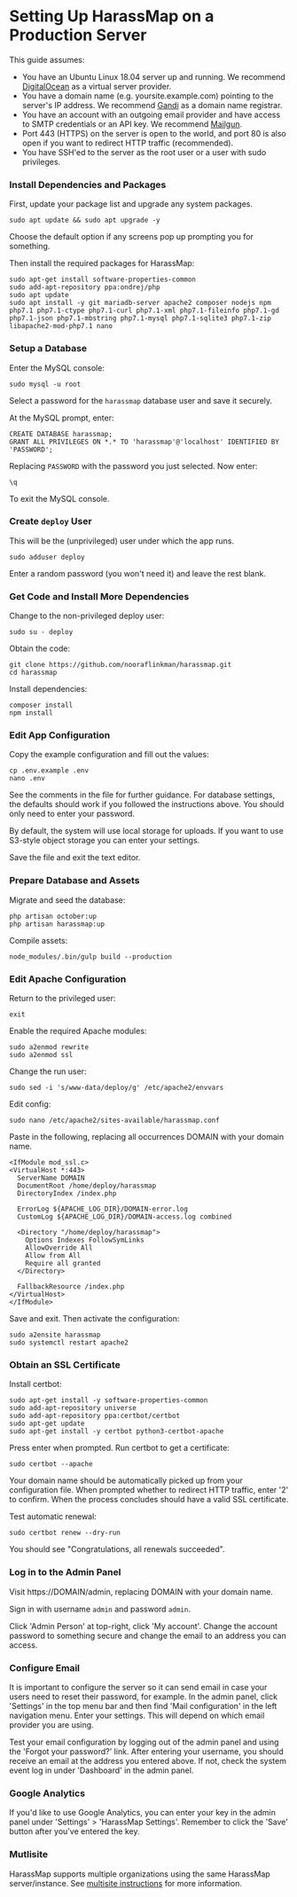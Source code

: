 # Setting Up HarassMap on a Production Server

This guide assumes:

* You have an Ubuntu Linux 18.04 server up and running. We recommend [DigitalOcean](https://www.digitalocean.com) as a virtual server provider.
* You have a domain name (e.g. yoursite.example.com) pointing to the server's IP address. We recommend [Gandi](https://www.gandi.net) as a domain name registrar.
* You have an account with an outgoing email provider and have access to SMTP credentials or an API key. We recommend [Mailgun](https://www.mailgun.com).
* Port 443 (HTTPS) on the server is open to the world, and port 80 is also open if you want to redirect HTTP traffic (recommended).
* You have SSH'ed to the server as the root user or a user with sudo privileges.

### Install Dependencies and Packages

First, update your package list and upgrade any system packages.

    sudo apt update && sudo apt upgrade -y

Choose the default option if any screens pop up prompting you for something.

Then install the required packages for HarassMap:

    sudo apt-get install software-properties-common
    sudo add-apt-repository ppa:ondrej/php
    sudo apt update
    sudo apt install -y git mariadb-server apache2 composer nodejs npm php7.1 php7.1-ctype php7.1-curl php7.1-xml php7.1-fileinfo php7.1-gd php7.1-json php7.1-mbstring php7.1-mysql php7.1-sqlite3 php7.1-zip libapache2-mod-php7.1 nano

### Setup a Database

Enter the MySQL console:

    sudo mysql -u root

Select a password for the `harassmap` database user and save it securely.

At the MySQL prompt, enter:

    CREATE DATABASE harassmap;
    GRANT ALL PRIVILEGES ON *.* TO 'harassmap'@'localhost' IDENTIFIED BY 'PASSWORD';

Replacing `PASSWORD` with the password you just selected. Now enter:

    \q

To exit the MySQL console.

### Create `deploy` User

This will be the (unprivileged) user under which the app runs.

    sudo adduser deploy

Enter a random password (you won't need it) and leave the rest blank.

### Get Code and Install More Dependencies

Change to the non-privileged deploy user:

    sudo su - deploy

Obtain the code:

    git clone https://github.com/nooraflinkman/harassmap.git
    cd harassmap

Install dependencies:

    composer install
    npm install

### Edit App Configuration

Copy the example configuration and fill out the values:

    cp .env.example .env
    nano .env

See the comments in the file for further guidance. For database settings, the defaults should work if
you followed the instructions above. You should only need to enter your password.

By default, the system will use local storage for uploads. If you want to use S3-style object storage
you can enter your settings.

Save the file and exit the text editor.

### Prepare Database and Assets

Migrate and seed the database:

    php artisan october:up
    php artisan harassmap:up

Compile assets:

    node_modules/.bin/gulp build --production

### Edit Apache Configuration

Return to the privileged user:

    exit

Enable the required Apache modules:

    sudo a2enmod rewrite
    sudo a2enmod ssl

Change the run user:

    sudo sed -i 's/www-data/deploy/g' /etc/apache2/envvars

Edit config:

    sudo nano /etc/apache2/sites-available/harassmap.conf

Paste in the following, replacing all occurrences DOMAIN with your domain name.

    <IfModule mod_ssl.c>
    <VirtualHost *:443>
      ServerName DOMAIN
      DocumentRoot /home/deploy/harassmap
      DirectoryIndex /index.php

      ErrorLog ${APACHE_LOG_DIR}/DOMAIN-error.log
      CustomLog ${APACHE_LOG_DIR}/DOMAIN-access.log combined

      <Directory "/home/deploy/harassmap">
        Options Indexes FollowSymLinks
        AllowOverride All
        Allow from All
        Require all granted
      </Directory>

      FallbackResource /index.php
    </VirtualHost>
    </IfModule>

Save and exit. Then activate the configuration:

    sudo a2ensite harassmap
    sudo systemctl restart apache2

### Obtain an SSL Certificate

Install certbot:

    sudo apt-get install -y software-properties-common
    sudo add-apt-repository universe
    sudo add-apt-repository ppa:certbot/certbot
    sudo apt-get update
    sudo apt-get install -y certbot python3-certbot-apache

Press enter when prompted. Run certbot to get a certificate:

    sudo certbot --apache

Your domain name should be automatically picked up from your configuration file.
When prompted whether to redirect HTTP traffic, enter '2' to confirm. When the process concludes
should have a valid SSL certificate.

Test automatic renewal:

    sudo certbot renew --dry-run

You should see "Congratulations, all renewals succeeded".

### Log in to the Admin Panel

Visit https://DOMAIN/admin, replacing DOMAIN with your domain name.

Sign in with username `admin` and password `admin`.

Click 'Admin Person' at top-right, click 'My account'. Change the account password
to something secure and change the email to an address you can access.

### Configure Email

It is important to configure the server so it can send email in case your users need to reset their password,
for example. In the admin panel, click 'Settings' in the top menu bar and then find 'Mail configuration'
in the left navigation menu. Enter your settings. This will depend on which email provider you are using.

Test your email configuration by logging out of the admin panel and using the 'Forgot your password?' link.
After entering your username, you should receive an email at the address you entered above. If not,
check the system event log in under 'Dashboard' in the admin panel.

### Google Analytics

If you'd like to use Google Analytics, you can enter your key in the admin
panel under 'Settings' > 'HarassMap Settings'. Remember to click the 'Save' button after you've
entered the key.

### Mutlisite

HarassMap supports multiple organizations using the same HarassMap server/instance.
See [multisite instructions](MULTISITE.md) for more information.
